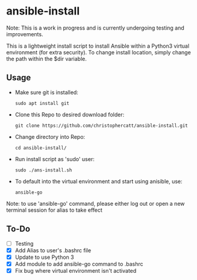 # ansible-install

Note: This is a work in progress and is currently undergoing testing and improvements.


This is a lightweight install script to install Ansible within a Python3 virtual environment (for extra security).
To change install location, simply change the path within the $dir variable.


## Usage

* Make sure git is installed:

      sudo apt install git

* Clone this Repo to desired download folder:

      git clone https://github.com/christophercatt/ansible-install.git

* Change directory into Repo:

      cd ansible-install/

* Run install script as 'sudo' user:

      sudo ./ans-install.sh

* To default into the virtual environment and start using anisible, use:

      ansible-go

Note: to use 'ansible-go' command, please either log out or open a new terminal session for alias to take effect

## To-Do
- [ ] Testing
- [x] Add Alias to user's .bashrc file
- [x] Update to use Python 3
- [x] Add module to add ansible-go command to .bashrc
- [x] Fix bug where virtual environment isn't activated
